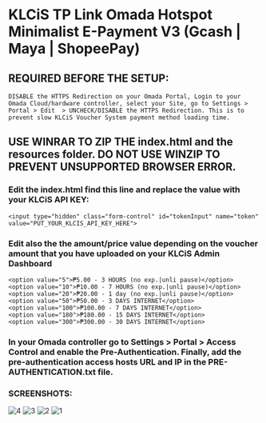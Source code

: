 # KLCiS TP Link Omada Hotspot Minimalist E-Payment V3 (Gcash | Maya | ShopeePay)

## REQUIRED BEFORE THE SETUP:
    DISABLE the HTTPS Redirection on your Omada Portal, Login to your Omada Cloud/hardware controller, select your Site, go to Settings > Portal > Edit  > UNCHECK/DISABLE the HTTPS Redirection. This is to prevent slow KLCiS Voucher System payment method loading time.
## USE WINRAR TO ZIP THE index.html and the resources folder. DO NOT USE WINZIP TO PREVENT UNSUPPORTED BROWSER ERROR.

### Edit the index.html find this line and replace the value with your KLCiS API KEY:
    <input type="hidden" class="form-control" id="tokenInput" name="token" value="PUT_YOUR_KLCIS_API_KEY_HERE">

### Edit also the the amount/price value depending on the voucher amount that you have uploaded on your KLCiS Admin Dashboard

    <option value="5">₱5.00 - 3 HOURS (no exp.|unli pause)</option>
    <option value="10">₱10.00 - 7 HOURS (no exp.|unli pause)</option>
    <option value="20">₱20.00 - 1 day (no exp.|unli pause)</option>
    <option value="50">₱50.00 - 3 DAYS INTERNET</option>
    <option value="100">₱100.00 - 7 DAYS INTERNET</option>
    <option value="180">₱180.00 - 15 DAYS INTERNET</option>
    <option value="300">₱300.00 - 30 DAYS INTERNET</option>

### In your Omada controller go to Settings > Portal > Access Control and enable the Pre-Authentication. Finally, add the pre-authentication access hosts URL and IP in the PRE-AUTHENTICATION.txt file.

### SCREENSHOTS:
![4](https://github.com/user-attachments/assets/2c354e3c-2b54-4949-9fec-5f8d572e657f)
![3](https://github.com/user-attachments/assets/901c802e-4227-4d9b-8652-74211f278b60)
![2](https://github.com/user-attachments/assets/d0464b91-adc1-46c6-a4b5-473cb083f625)
![1](https://github.com/user-attachments/assets/ae5226d5-0065-40d5-bea0-ffa99fce6ad3)
